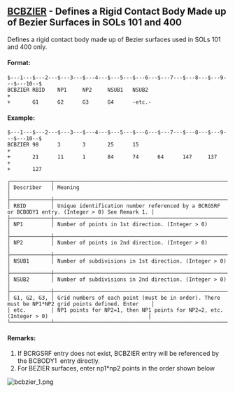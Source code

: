 ## [BCBZIER](https://help.hexagonmi.com/bundle/MSC_Nastran_2022.4/page/Nastran_Combined_Book/qrg/bulkab/TOC.BCBZIER.xhtml) - Defines a Rigid Contact Body Made up of Bezier Surfaces in SOLs 101 and 400

Defines a rigid contact body made up of Bezier surfaces used in SOLs 101 and 400 only.

#### Format:

```nastran
$---1---$---2---$---3---$---4---$---5---$---6---$---7---$---8---$---9---$---10--$
BCBZIER RBID    NP1     NP2     NSUB1   NSUB2                           +       
+       G1      G2      G3      G4      -etc.-                                  
```

#### Example:

```nastran
$---1---$---2---$---3---$---4---$---5---$---6---$---7---$---8---$---9---$---10--$
BCBZIER 98      3       3       25      15                              +       
+       21      11      1       84      74      64      147     137     +       
+       127                                                                     
```

```text
┌─────────────┬────────────────────────────────────────────────────────────────────────────────────────────────────┐
│ Describer   │ Meaning                                                                                            │
├─────────────┼────────────────────────────────────────────────────────────────────────────────────────────────────┤
│ RBID        │ Unique identification number referenced by a BCRGSRF or BCBODY1 entry. (Integer > 0) See Remark 1. │
├─────────────┼────────────────────────────────────────────────────────────────────────────────────────────────────┤
│ NP1         │ Number of points in 1st direction. (Integer > 0)                                                   │
├─────────────┼────────────────────────────────────────────────────────────────────────────────────────────────────┤
│ NP2         │ Number of points in 2nd direction. (Integer > 0)                                                   │
├─────────────┼────────────────────────────────────────────────────────────────────────────────────────────────────┤
│ NSUB1       │ Number of subdivisions in 1st direction. (Integer > 0)                                             │
├─────────────┼────────────────────────────────────────────────────────────────────────────────────────────────────┤
│ NSUB2       │ Number of subdivisions in 2nd direction. (Integer > 0)                                             │
├─────────────┼────────────────────────────────────────────────────────────────────────────────────────────────────┤
│ G1, G2, G3, │ Grid numbers of each point (must be in order). There must be NP1*NP2 grid points defined. Enter    │
│ etc.        │ NP1 points for NP2=1, then NP1 points for NP2=2, etc. (Integer > 0)                                │
└─────────────┴────────────────────────────────────────────────────────────────────────────────────────────────────┘
```

#### Remarks:

1. If BCRGSRF entry does not exist, BCBZIER entry will be referenced by the  BCBODY1  entry directly.
2. For BEZIER surfaces, enter np1*np2 points in the order shown below

![bcbzier_1.png](https://help-be.hexagonmi.com/bundle/MSC_Nastran_2022.4/page/Nastran_Combined_Book/qrg/bulkab/../../../assets/bcbzier_1.png?_LANG=enus)
